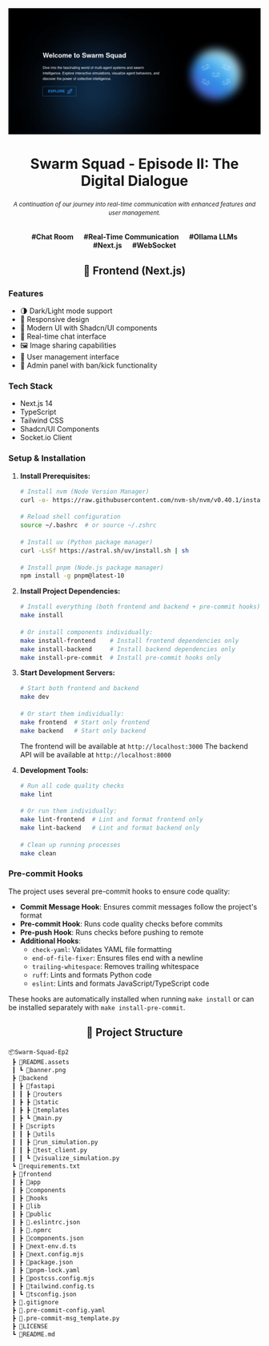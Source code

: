 <div align="center">
  <a href="https://github.com/Sang-Buster/Swarm-Squad"><img src="README.assets/banner.png?raw=true" /></a>
  <h1>Swarm Squad - Episode II: The Digital Dialogue</h1>
  <h6><small>A continuation of our journey into real-time communication with enhanced features and user management.</small></h6>
  <p><b>#Chat Room &emsp; #Real-Time Communication &emsp; #Ollama LLMs <br/>#Next.js &emsp; #WebSocket</b></p>
</div>

<div align="center">
  <h2>🎨 Frontend (Next.js)</h2>
</div>

### Features
- 🌗 Dark/Light mode support
- 📱 Responsive design
- 🎨 Modern UI with Shadcn/UI components
- 🔄 Real-time chat interface
- 🖼️ Image sharing capabilities
- 👥 User management interface
- 🚫 Admin panel with ban/kick functionality

### Tech Stack
- Next.js 14
- TypeScript
- Tailwind CSS
- Shadcn/UI Components
- Socket.io Client

### Setup & Installation

1. **Install Prerequisites:**
   ```bash
   # Install nvm (Node Version Manager)
   curl -o- https://raw.githubusercontent.com/nvm-sh/nvm/v0.40.1/install.sh | bash

   # Reload shell configuration
   source ~/.bashrc  # or source ~/.zshrc

   # Install uv (Python package manager)
   curl -LsSf https://astral.sh/uv/install.sh | sh

   # Install pnpm (Node.js package manager)
   npm install -g pnpm@latest-10
   ```

2. **Install Project Dependencies:**
   ```bash
   # Install everything (both frontend and backend + pre-commit hooks)
   make install

   # Or install components individually:
   make install-frontend    # Install frontend dependencies only
   make install-backend     # Install backend dependencies only
   make install-pre-commit  # Install pre-commit hooks only
   ```

3. **Start Development Servers:**
   ```bash
   # Start both frontend and backend
   make dev

   # Or start them individually:
   make frontend  # Start only frontend
   make backend   # Start only backend
   ```
   The frontend will be available at `http://localhost:3000`
   The backend API will be available at `http://localhost:8000`

4. **Development Tools:**
   ```bash
   # Run all code quality checks
   make lint

   # Or run them individually:
   make lint-frontend  # Lint and format frontend only
   make lint-backend   # Lint and format backend only

   # Clean up running processes
   make clean
   ```

### Pre-commit Hooks
The project uses several pre-commit hooks to ensure code quality:

- **Commit Message Hook**: Ensures commit messages follow the project's format
- **Pre-commit Hook**: Runs code quality checks before commits
- **Pre-push Hook**: Runs checks before pushing to remote
- **Additional Hooks**:
  - `check-yaml`: Validates YAML file formatting
  - `end-of-file-fixer`: Ensures files end with a newline
  - `trailing-whitespace`: Removes trailing whitespace
  - `ruff`: Lints and formats Python code
  - `eslint`: Lints and formats JavaScript/TypeScript code

These hooks are automatically installed when running `make install` or can be installed separately with `make install-pre-commit`.

<div align="center">
  <h2>📁 Project Structure</h2>
</div>

```
📦Swarm-Squad-Ep2
 ┣ 📂README.assets
 ┃ ┗ 📄banner.png
 ┣ 📂backend
 ┃ ┣ 📂fastapi
 ┃ ┃ ┣ 📂routers
 ┃ ┣ ┣ 📂static
 ┃ ┣ ┣ 📂templates
 ┃ ┣ ┗ 📄main.py
 ┃ ┣ 📂scripts
 ┃ ┃ ┣ 📂utils
 ┃ ┃ ┣ 📄run_simulation.py
 ┃ ┃ ┣ 📄test_client.py
 ┃ ┃ ┗ 📄visualize_simulation.py
 ┗ 📄requirements.txt
 ┣ 📂frontend
 ┃ ┣ 📂app
 ┃ ┣ 📂components
 ┃ ┣ 📂hooks
 ┃ ┣ 📂lib
 ┃ ┣ 📂public
 ┃ ┣ 📄.eslintrc.json
 ┃ ┣ 📄.npmrc
 ┃ ┣ 📄components.json
 ┃ ┣ 📄next-env.d.ts
 ┃ ┣ 📄next.config.mjs
 ┃ ┣ 📄package.json
 ┃ ┣ 📄pnpm-lock.yaml
 ┃ ┣ 📄postcss.config.mjs
 ┃ ┣ 📄tailwind.config.ts
 ┃ ┗ 📄tsconfig.json
 ┣ 📄.gitignore
 ┣ 📄.pre-commit-config.yaml
 ┣ 📄.pre-commit-msg_template.py
 ┣ 📄LICENSE
 ┗ 📄README.md
```
